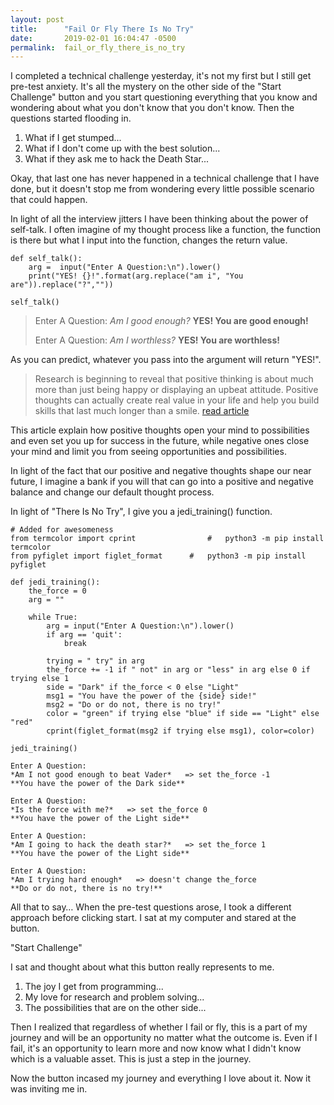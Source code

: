 ```yaml
---
layout: post
title:      "Fail Or Fly There Is No Try"
date:       2019-02-01 16:04:47 -0500
permalink:  fail_or_fly_there_is_no_try
---
```


I completed a technical challenge yesterday, it's not my first but I still get pre-test anxiety. It's all the mystery on the other side of the "Start Challenge" button and you start questioning everything that you know and wondering about what you don't know that you don't know. Then the questions started flooding in.

1. What if I get stumped...
2. What if I don't come up with the best solution...
3. What if they ask me to hack the Death Star...

Okay, that last one has never happened in a technical challenge that I have done, but it doesn't stop me from wondering every little possible scenario that could happen. 

In light of all the interview jitters I have been thinking about the power of self-talk. I often imagine of my thought process like a function, the function is there but what I input into the function, changes the return value.

```
def self_talk():
    arg =  input("Enter A Question:\n").lower()
    print("YES! {}!".format(arg.replace("am i", "You are")).replace("?",""))
				
self_talk() 
```

> Enter A Question:
> *Am I good enough?*
> **YES! You are good enough!**
> 
> Enter A Question:
> *Am I worthless?*
> **YES! You are worthless!**


As you can predict, whatever you pass into the argument will return "YES!".

> Research is beginning to reveal that positive thinking is about much more than just being happy or displaying an upbeat attitude. Positive thoughts can actually create real value in your life and help you build skills that last much longer than a smile. [read article](https://www.huffpost.com/entry/positive-thinking_b_3512202)

This article explain how positive thoughts open your mind to possibilities and even set you up for success in the future, while negative ones close your mind and limit you from seeing opportunities and possibilities. 

In light of the fact that our positive and negative thoughts shape our near future, I imagine a bank if you will that can go into a positive and negative balance and change our default thought process. 

In light of "There Is No Try", I give you a jedi_training() function.
```
# Added for awesomeness 
from termcolor import cprint                #   python3 -m pip install termcolor
from pyfiglet import figlet_format      #   python3 -m pip install pyfiglet

def jedi_training():
    the_force = 0
    arg = ""
		
    while True:
        arg = input("Enter A Question:\n").lower()
        if arg == 'quit':
            break
						
        trying = " try" in arg
        the_force += -1 if " not" in arg or "less" in arg else 0 if trying else 1
        side = "Dark" if the_force < 0 else "Light"
        msg1 = "You have the power of the {side} side!"
        msg2 = "Do or do not, there is no try!"
        color = "green" if trying else "blue" if side == "Light" else "red"
        cprint(figlet_format(msg2 if trying else msg1), color=color)
				
jedi_training()
```

```
Enter A Question:
*Am I not good enough to beat Vader*   => set the_force -1
**You have the power of the Dark side**

Enter A Question:
*Is the force with me?*   => set the_force 0
**You have the power of the Light side**

Enter A Question:
*Am I going to hack the death star?*   => set the_force 1
**You have the power of the Light side**

Enter A Question:
*Am I trying hard enough*   => doesn't change the_force
**Do or do not, there is no try!**
```

All that to say…
 When the pre-test questions arose, I took a different approach before clicking start. I sat at my computer and stared at the button.

"Start Challenge" 

I sat and thought about what this button really represents to me.

1.  The joy I get from programming...
2.  My love for research and problem solving...
3.  The possibilities that are on the other side...

Then I realized that regardless of whether I fail or fly, this is a part of my journey and will be an opportunity no matter what the outcome is. Even if I fail, it's an opportunity to learn more and now know what I didn't know which is a valuable asset. This is just a step in the journey.

Now the button incased my journey and everything I love about it. Now it was inviting me in.

